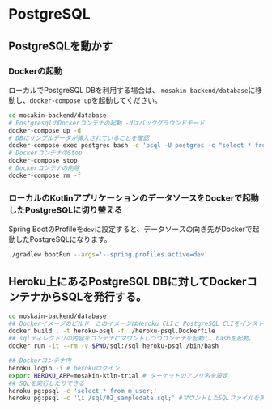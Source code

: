 # PostgreSQL

## PostgreSQLを動かす

### Dockerの起動
ローカルでPostgreSQL DBを利用する場合は、
`mosakin-backend/database`に移動し、`docker-compose up`を起動してください。

```bash
cd mosakin-backend/database
# PostgresqlのDockerコンテナの起動 -dはバックグラウンドモード
docker-compose up -d 
# DBにサンプルデータが挿入されていることを確認
docker-compose exec postgres bash -c 'psql -U postgres -c "select * from m_user"' 
# DockerコンテナのStop
docker-compose stop 
# Dockerコンテナの削除
docker-compose rm -f
```

### ローカルのKotlinアプリケーションのデータソースをDockerで起動したPostgreSQLに切り替える

Spring BootのProfileを`dev`に設定すると、データソースの向き先がDockerで起動したPostgreSQLになります。

```bash
./gradlew bootRun --args='--spring.profiles.active=dev'
```

## Heroku上にあるPostgreSQL DBに対してDockerコンテナからSQLを発行する。

```bash
cd moskain-backend/database
## Dockerイメージのビルド　このイメージはHeroku CLIと PostgreSQL CLIをインストールしている
docker build . -t heroku-psql -f ./heroku-psql.Dockerfile
## sqlディレクトリの内容をコンテナにマウントしつつコンテナを起動し、bashを起動。
docker run -it --rm -v $PWD/sql:/sql heroku-psql /bin/bash

## Dockerコンテナ内
heroku login -i # herokuログイン
export HEROKU_APP=mosakin-ktln-trial # ターゲットのアプリ名を設定
## SQLを実行したりできる
heroku pg:psql -c 'select * from m_user;' 
heroku pg:psql -c '\i /sql/02_sampledata.sql;' #マウントしたSQLファイルを実行できる
```